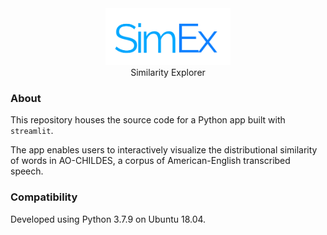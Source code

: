 <div align="center">
 <img src="images/logo.png" width="200"> 
 
</div>

<div align="center">
 Similarity Explorer
</div>


### About

This repository houses the source code for a Python app built with `streamlit`.

The app enables users to interactively visualize the distributional similarity of words in AO-CHILDES, a corpus of American-English transcribed speech.

### Compatibility 

Developed using Python 3.7.9 on Ubuntu 18.04.